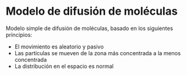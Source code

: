 # Modelo de difusión de moléculas
Modelo simple de difusión de moléculas, basado en los siguientes principios:
- El movimiento es aleatorio y pasivo
- Las partículas se mueven de la zona más concentrada a la menos concentrada
- La distribución en el espacio es normal
